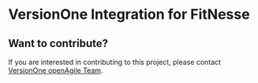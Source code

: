 # VersionOne Integration for FitNesse

## Want to contribute?
If you are interested in contributing to this project, please contact [VersionOne openAgile Team](mailto:openAgileSupport@versionone.com).
